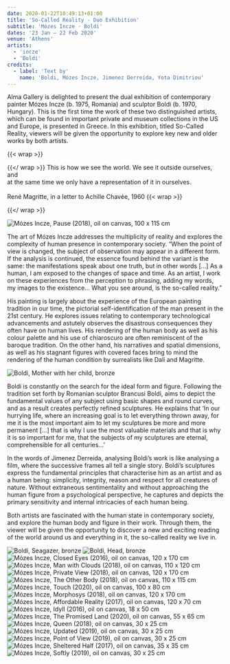 ```yaml
---
date: 2020-01-22T10:49:13+01:00
title: 'So-Called Reality - Duo Exhibition'
subtitle: 'Mózes Incze · Boldi'
dates: '23 Jan – 22 Feb 2020'
venue: 'Athens'
artists:
  - 'incze'
  - 'Boldi'
credits:
  - label: 'Text by'
    name: 'Boldi, Mózes Incze, Jimenez Derreida, Yota Dimitriou'
---
```

Alma Gallery is delighted to present the dual exhibition of contemporary painter Mózes Incze (b. 1975, Romania) and sculptor Boldi (b. 1970, Hungary). This is the first time the work of these two distinguished artists, which can be found in important private and museum collections in the US and Europe, is presented in Greece. In this exhibition, titled So-Called Reality, viewers will be given the opportunity to explore key new and older works by both artists. 

{{< wrap >}}<p class="right">{{</ wrap >}}
This is how we see the world. We see it outside ourselves, and  
at the same time we only have a representation of it in ourselves.  
<br>
René Magritte, in a letter to Achille Chavée, 1960
{{< wrap >}}</p>{{</ wrap >}}

![Mózes Incze, <br>Pause (2018), <br>oil on canvas, <br>100 x 115 cm](/exhibitions/mozes-boldi/og_image.jpg)

The art of Mózes Incze addresses the multiplicity of reality and explores the complexity of human presence in contemporary society. “When the point of view is changed, the subject of observation may appear in a different form. If the analysis is continued, the essence found behind the variant is the same: the manifestations speak about one truth, but in other words […] As a human, I am exposed to the changes of space and time. As an artist, I work on these experiences from the perception to phrasing, adding my words, my images to the existence… What you see around, is the so-called reality.”

His painting is largely about the experience of the European painting tradition in our time, the pictorial self-identification of the man present in the 21st century. He explores issues relating to contemporary technological advancements and astutely observes the disastrous consequences they often have on human lives. His rendering of the human body as well as his colour palette and his use of chiaroscuro are often reminiscent of the baroque tradition. On the other hand, his narratives and spatial dimensions, as well as his stagnant figures with covered faces bring to mind the rendering of the human condition by surrealists like Dalí and Magritte. 

![Boldi, <br>Mother with her child, <br>bronze](/exhibitions/mozes-boldi/Boldi-1.jpg)

Boldi is constantly on the search for the ideal form and figure. Following the tradition set forth by Romanian sculptor Brancusi Boldi, aims to depict the fundamental values of any subject using basic shapes and round curves, and as a result creates perfectly refined sculptures. He explains that ‘In our hurrying life, where an increasing goal is to let everything thrown away, for me it is the most important aim to let my sculptures be more and more permanent […] that is why I use the most valuable materials and that is why it is so important for me, that the subjects of my sculptures are eternal, comprehensible for all centuries…’

In the words of Jimenez Derreida, analysing Boldi’s work is like analysing a film, where the successive frames all tell a single story. Boldi’s sculptures express the fundamental principles that characterise him as an artist and as a human being: simplicity, integrity, reason and respect for all creatures of nature. Without extraneous sentimentality and without approaching the human figure from a psychological perspective, he captures and depicts the primary sensitivity and internal intricacies of each human being. 

Both artists are fascinated with the human state in contemporary society, and explore the human body and figure in their work. Through them, the viewer will be given the opportunity to discover a new and exciting reading of the world around us and everything in it, the so-called reality we live in.

![Boldi, <br>Seagazer, <br>bronze](/exhibitions/mozes-boldi/Boldi-2.jpg)
![Boldi, <br>Head, <br>bronze](/exhibitions/mozes-boldi/Boldi-3.jpg)
![Mózes Incze, <br>Closed Eyes (2016), <br>oil on canvas, <br>120 x 170 cm](/exhibitions/mozes-boldi/Mozes-1.jpg)
![Mózes Incze, <br>Man with Clouds (2018), <br>oil on canvas, <br>110 x 120 cm](/exhibitions/mozes-boldi/Mozes-2.jpg)
![Mózes Incze, <br>Private View (2018), <br>oil on canvas, <br>120 x 170 cm](/exhibitions/mozes-boldi/Mozes-3.jpg)
![Mózes Incze, <br>The Other Body (2018), <br>oil on canvas, <br>110 x 115 cm](/exhibitions/mozes-boldi/Mozes-4.jpg)
![Mózes Incze, <br>Touch (2020), <br>oil on canvas, <br>100 x 80 cm](/exhibitions/mozes-boldi/Mozes-5.jpg)
![Mózes Incze, <br>Morphosys (2018), <br>oil on canvas, <br>120 x 170 cm](/exhibitions/mozes-boldi/Mozes-7.jpg)
![Mózes Incze, <br>Affordable Reality (2017), <br>oil on canvas, <br>120 x 70 cm](/exhibitions/mozes-boldi/Mozes-8.jpg)
![Mózes Incze, <br>Idyll (2016), <br>oil on canvas, <br>18 x 50 cm](/exhibitions/mozes-boldi/Mozes-9.jpg)
![Mózes Incze, <br>The Promised Land (2020), <br>oil on canvas, <br>55 x 65 cm](/exhibitions/mozes-boldi/Mozes-10.jpg)
![Mózes Incze, <br> Queen (2018), <br>oil on canvas, <br>30 x 25 cm](/exhibitions/mozes-boldi/Mozes-11.jpg)
![Mózes Incze, <br>Updated (2019), <br>oil on canvas, <br>30 x 25 cm](/exhibitions/mozes-boldi/Mozes-12.jpg)
![Mózes Incze, <br>Point of View (2019), <br>oil on canvas, <br>30 x 25 cm](/exhibitions/mozes-boldi/Mozes-13.jpg)
![Mózes Incze, <br>Sheltered Half (2017), <br>oil on canvas, <br>35 x 35 cm](/exhibitions/mozes-boldi/Mozes-14.jpg)
![Mózes Incze, <br>Softly (2019), <br>oil on canvas, <br>30 x 25 cm](/exhibitions/mozes-boldi/Mozes-15.jpg)
